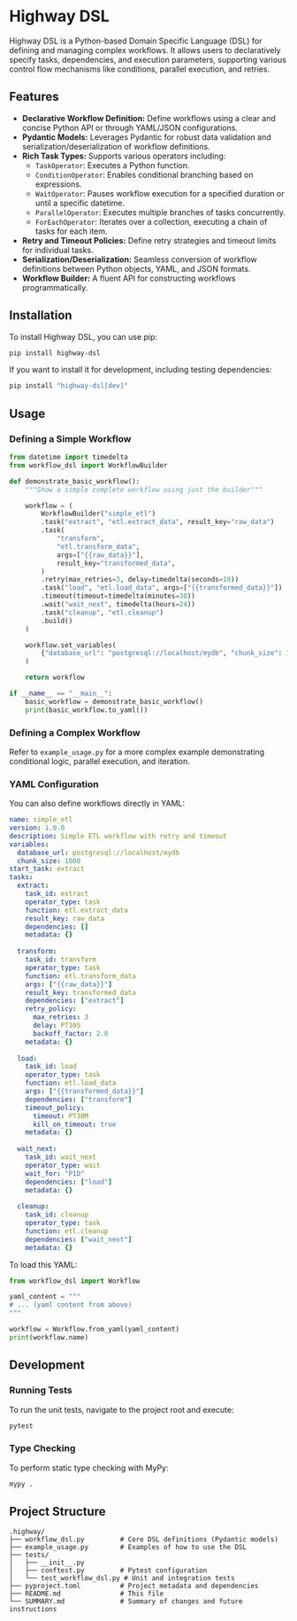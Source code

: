 # Highway DSL

Highway DSL is a Python-based Domain Specific Language (DSL) for defining and managing complex workflows. It allows users to declaratively specify tasks, dependencies, and execution parameters, supporting various control flow mechanisms like conditions, parallel execution, and retries.

## Features

*   **Declarative Workflow Definition:** Define workflows using a clear and concise Python API or through YAML/JSON configurations.
*   **Pydantic Models:** Leverages Pydantic for robust data validation and serialization/deserialization of workflow definitions.
*   **Rich Task Types:** Supports various operators including:
    *   `TaskOperator`: Executes a Python function.
    *   `ConditionOperator`: Enables conditional branching based on expressions.
    *   `WaitOperator`: Pauses workflow execution for a specified duration or until a specific datetime.
    *   `ParallelOperator`: Executes multiple branches of tasks concurrently.
    *   `ForEachOperator`: Iterates over a collection, executing a chain of tasks for each item.
*   **Retry and Timeout Policies:** Define retry strategies and timeout limits for individual tasks.
*   **Serialization/Deserialization:** Seamless conversion of workflow definitions between Python objects, YAML, and JSON formats.
*   **Workflow Builder:** A fluent API for constructing workflows programmatically.

## Installation

To install Highway DSL, you can use pip:

```bash
pip install highway-dsl
```

If you want to install it for development, including testing dependencies:

```bash
pip install "highway-dsl[dev]"
```

## Usage

### Defining a Simple Workflow

```python
from datetime import timedelta
from workflow_dsl import WorkflowBuilder

def demonstrate_basic_workflow():
    """Show a simple complete workflow using just the builder"""

    workflow = (
        WorkflowBuilder("simple_etl")
        .task("extract", "etl.extract_data", result_key="raw_data")
        .task(
            "transform",
            "etl.transform_data",
            args=["{{raw_data}}"],
            result_key="transformed_data",
        )
        .retry(max_retries=3, delay=timedelta(seconds=10))
        .task("load", "etl.load_data", args=["{{transformed_data}}"])
        .timeout(timeout=timedelta(minutes=30))
        .wait("wait_next", timedelta(hours=24))
        .task("cleanup", "etl.cleanup")
        .build()
    )

    workflow.set_variables(
        {"database_url": "postgresql://localhost/mydb", "chunk_size": 1000}
    )

    return workflow

if __name__ == "__main__":
    basic_workflow = demonstrate_basic_workflow()
    print(basic_workflow.to_yaml())
```

### Defining a Complex Workflow

Refer to `example_usage.py` for a more complex example demonstrating conditional logic, parallel execution, and iteration.

### YAML Configuration

You can also define workflows directly in YAML:

```yaml
name: simple_etl
version: 1.0.0
description: Simple ETL workflow with retry and timeout
variables:
  database_url: postgresql://localhost/mydb
  chunk_size: 1000
start_task: extract
tasks:
  extract:
    task_id: extract
    operator_type: task
    function: etl.extract_data
    result_key: raw_data
    dependencies: []
    metadata: {}
    
  transform:
    task_id: transform
    operator_type: task
    function: etl.transform_data
    args: ["{{raw_data}}"]
    result_key: transformed_data
    dependencies: ["extract"]
    retry_policy:
      max_retries: 3
      delay: PT10S
      backoff_factor: 2.0
    metadata: {}
    
  load:
    task_id: load
    operator_type: task
    function: etl.load_data
    args: ["{{transformed_data}}"]
    dependencies: ["transform"]
    timeout_policy:
      timeout: PT30M
      kill_on_timeout: true
    metadata: {}
    
  wait_next:
    task_id: wait_next
    operator_type: wait
    wait_for: "P1D"
    dependencies: ["load"]
    metadata: {}
    
  cleanup:
    task_id: cleanup
    operator_type: task
    function: etl.cleanup
    dependencies: ["wait_next"]
    metadata: {}
```

To load this YAML:

```python
from workflow_dsl import Workflow

yaml_content = """
# ... (yaml content from above)
"""

workflow = Workflow.from_yaml(yaml_content)
print(workflow.name)
```

## Development

### Running Tests

To run the unit tests, navigate to the project root and execute:

```bash
pytest
```

### Type Checking

To perform static type checking with MyPy:

```bash
mypy .
```

## Project Structure

```
.highway/
├── workflow_dsl.py         # Core DSL definitions (Pydantic models)
├── example_usage.py        # Examples of how to use the DSL
├── tests/
│   ├── __init__.py
│   ├── conftest.py         # Pytest configuration
│   └── test_workflow_dsl.py # Unit and integration tests
├── pyproject.toml          # Project metadata and dependencies
├── README.md               # This file
└── SUMMARY.md              # Summary of changes and future instructions
```